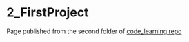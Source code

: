 # 2_FirstProject
Page published from the second folder of [code_learning repo](https://github.com/Snigf12/code_learning)
